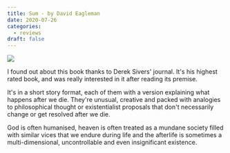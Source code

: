 ```yaml
---
title: Sum - by David Eagleman
date: 2020-07-26
categories:
  - reviews
draft: false
---
```


![](https://i.gr-assets.com/images/S/compressed.photo.goodreads.com/books/1320528453l/4948826.jpg)

I found out about this book thanks to Derek Sivers' journal. It's his highest rated book, and was really interested in it after reading its premise.

It's in a short story format, each of them with a version explaining what happens after we die. They're unusual, creative and packed with analogies to philosophical thought or existentialist proposals that don't necessarily change or get resolved after we die.

God is often humanised, heaven is often treated as a mundane society filled with similar vices that we endure during life and the afterlife is sometimes a multi-dimensional, uncontrollable and even insignificant existence.
